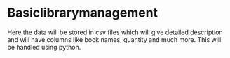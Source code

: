 # Basiclibrarymanagement
Here the data will be stored in csv files which will give detailed description and will have columns like book names, quantity and much more. This will be handled using python.
